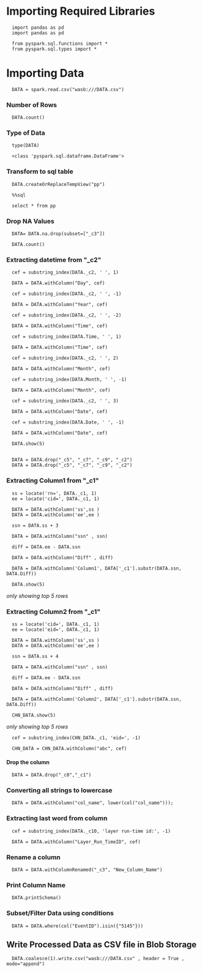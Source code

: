    # Importing Required Libraries

      import pandas as pd
      import pandas as pd

      from pyspark.sql.functions import *
      from pyspark.sql.types import *

   #  Importing Data

      DATA = spark.read.csv("wasb:///DATA.csv")

  ###  Number of Rows

      DATA.count()

  ###  Type of Data

      type(DATA)

      <class 'pyspark.sql.dataframe.DataFrame'>

  ###  Transform to sql table

      DATA.createOrReplaceTempView("pp")

      %%sql

      select * from pp

  ###  Drop NA Values

      DATA= DATA.na.drop(subset=["_c3"])

      DATA.count()

  ###  Extracting datetime from "_c2"

      cef = substring_index(DATA._c2, ' ', 1)

      DATA = DATA.withColumn("Day", cef)

      cef = substring_index(DATA._c2, ' ', -1)

      DATA = DATA.withColumn("Year", cef)

      cef = substring_index(DATA._c2, ' ', -2)

      DATA = DATA.withColumn("Time", cef)

      cef = substring_index(DATA.Time, ' ', 1)

      DATA = DATA.withColumn("Time", cef)

      cef = substring_index(DATA._c2, ' ', 2)

      DATA = DATA.withColumn("Month", cef)

      cef = substring_index(DATA.Month, ' ', -1)

      DATA = DATA.withColumn("Month", cef)

      cef = substring_index(DATA._c2, ' ', 3)

      DATA = DATA.withColumn("Date", cef)

      cef = substring_index(DATA.Date, ' ', -1)

      DATA = DATA.withColumn("Date", cef)

      DATA.show(5)


      DATA = DATA.drop("_c5", "_c7", "_c9", "_c2")
      DATA = DATA.drop("_c5", "_c7", "_c9", "_c2")
                                        
  ###  Extracting Column1 from "_c1"

      ss = locate('rn=', DATA._c1, 1)
      ee = locate('cid=', DATA._c1, 1)

      DATA = DATA.withColumn('ss',ss )
      DATA = DATA.withColumn('ee',ee )

      ssn = DATA.ss + 3

      DATA = DATA.withColumn("ssn" , ssn)

      diff = DATA.ee - DATA.ssn

      DATA = DATA.withColumn("Diff" , diff)

      DATA = DATA.withColumn('Column1', DATA['_c1'].substr(DATA.ssn, DATA.Diff))

      DATA.show(5)

*only showing top 5 rows*
                                                  

  ###  Extracting Column2 from "_c1"

      ss = locate('cid=', DATA._c1, 1)
      ee = locate('eid=', DATA._c1, 1)

      DATA = DATA.withColumn('ss',ss )
      DATA = DATA.withColumn('ee',ee )

      ssn = DATA.ss + 4

      DATA = DATA.withColumn("ssn" , ssn)

      diff = DATA.ee - DATA.ssn

      DATA = DATA.withColumn("Diff" , diff)

      DATA = DATA.withColumn('Column2', DATA['_c1'].substr(DATA.ssn, DATA.Diff))

      CHN_DATA.show(5)

*only showing top 5 rows*

      cef = substring_index(CHN_DATA._c1, 'eid=', -1)

      CHN_DATA = CHN_DATA.withColumn("abc", cef)

####    Drop the column

      DATA = DATA.drop("_c0","_c1")

 ###   Converting all strings to lowercase

      DATA = DATA.withColumn("col_name", lower(col("col_name")));

  ###  Extracting last word from column
    
      cef = substring_index(DATA._c10, 'layer run-time id:', -1)

      DATA = DATA.withColumn("Layer_Run_TimeID", cef)

  ###  Rename a column

      DATA = DATA.withColumnRenamed("_c3", "New_Column_Name")

  ###  Print Column Name 

      DATA.printSchema()
    
   ###    Subset/Filter Data using conditions
    
      DATA = DATA.where(col("EventID").isin({"5145"}))

  ##  Write Processed Data as CSV file in Blob Storage

      DATA.coalesce(1).write.csv("wasb:///DATA.csv" , header = True , mode="append")

